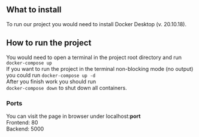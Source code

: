 ## What to install

To run our project you would need to install Docker Desktop (v. 20.10.18).

## How to run the project

You would need to open a terminal in the project root directory and run
`docker-compose up` \
If you want to run the project in the terminal non-blocking mode (no output) you could run
`docker-compose up -d` \
After you finish work you should run \
`docker-compose down` to shut down all containers.

### Ports

You can visit the page in browser under localhost:**port** \
Frontend: 80 \
Backend: 5000 
